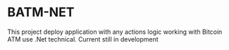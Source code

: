 # BATM-NET
This project deploy application with any actions logic working with Bitcoin ATM use .Net technical. Current still in development 
